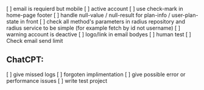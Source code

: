 [ ] email is requierd but mobile
[ ] active account
[ ] use check-mark in home-page footer
[ ] handle null-value / null-result for plan-info / user-plan-state in front
[ ] check all method's parameters in radius repository and radius service to be simple (for example fetch by id not username)
[ ] warning account is deactive
[ ] logo/link in email bodyes
[ ] human test
[ ] Check email send limit

## ChatCPT:
[ ] give missed logs
[ ] forgoten implimentation
[ ] give possible error or performance issues 
[ ] write test project